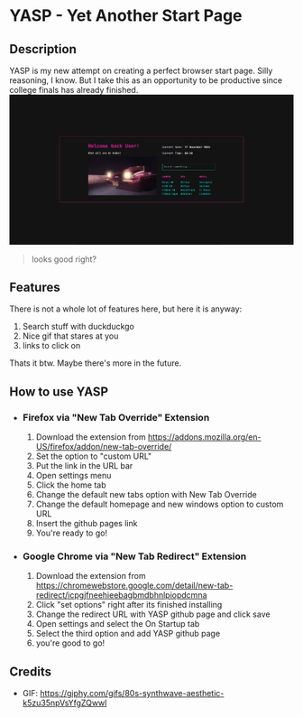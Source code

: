 # YASP - Yet Another Start Page

## Description

YASP is my new attempt on creating a perfect browser start page. Silly  reasoning, I know. But I take this as an opportunity to be productive since college finals has already finished.
![YASP Preview](src/img/YASP.png)

> looks good right?

## Features

There is not a whole lot of features here, but here it is anyway:

1. Search stuff with duckduckgo
2. Nice gif that stares at you
3. links to click on

Thats it btw. Maybe there's more in the future.

## How to use YASP

* ### Firefox via "New Tab Override" Extension

   1. Download the extension from <https://addons.mozilla.org/en-US/firefox/addon/new-tab-override/>
   2. Set the option to "custom URL"
   3. Put the link in the URL bar
   4. Open settings menu
   5. Click the home tab
   6. Change the default new tabs option with New Tab Override
   7. Change the default homepage and new windows option to custom URL
   8. Insert the github pages link
   9. You're ready to go!

* ### Google Chrome via "New Tab Redirect" Extension

  1. Download the extension from <https://chromewebstore.google.com/detail/new-tab-redirect/icpgjfneehieebagbmdbhnlpiopdcmna>
  2. Click "set options" right after its finished installing
  3. Change the redirect URL with YASP github page and click save
  4. Open settings and select the On Startup tab
  5. Select the third option and add YASP github page
  6. you're good to go!

## Credits

* GIF: <https://giphy.com/gifs/80s-synthwave-aesthetic-k5zu35npVsYfgZQwwl>
